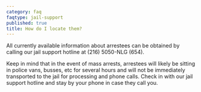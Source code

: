 ```yaml
---
category: faq
faqtype: jail-support
published: true
title: How do I locate them?
---
```

All currently available information about arrestees can be obtained by calling our jail support hotline at (216) 5050-NLG (654).

Keep in mind that in the event of mass arrests, arrestees will likely be sitting in police vans, busses, etc for several hours and will not be immediately transported to the jail for processing and phone calls. Check in with our jail support hotline and stay by your phone in case they call you.
